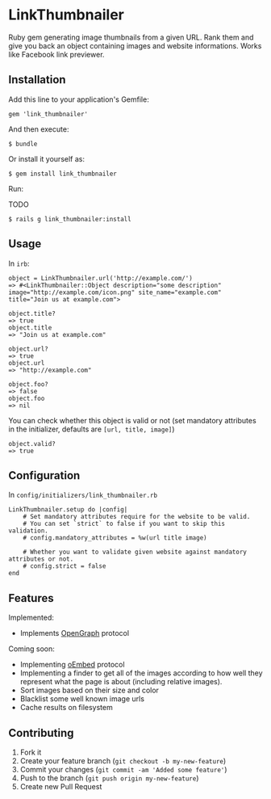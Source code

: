 # LinkThumbnailer

Ruby gem generating image thumbnails from a given URL. Rank them and give you back an object containing images and website informations. Works like Facebook link previewer.

## Installation

Add this line to your application's Gemfile:

    gem 'link_thumbnailer'

And then execute:

    $ bundle

Or install it yourself as:

    $ gem install link_thumbnailer
    
Run:

TODO

	$ rails g link_thumbnailer:install

## Usage

In `irb`:

	object = LinkThumbnailer.url('http://example.com/')
	=> #<LinkThumbnailer::Object description="some description" image="http://example.com/icon.png" site_name="example.com" title="Join us at example.com">
	
	object.title?
 	=> true
 	object.title
 	=> "Join us at example.com"
 	
 	object.url?
	=> true 
	object.url
	=> "http://example.com"
	
	object.foo?
	=> false
	object.foo
	=> nil

You can check whether this object is valid or not (set mandatory attributes in the initializer, defaults are `[url, title, image]`)

	object.valid?
 	=> true

## Configuration

In `config/initializers/link_thumbnailer.rb`

	LinkThumbnailer.setup do |config|
		# Set mandatory attributes require for the website to be valid.
		# You can set `strict` to false if you want to skip this validation.
		# config.mandatory_attributes = %w(url title image)
		
		# Whether you want to validate given website against mandatory attributes or not.
		# config.strict = false
	end
	
## Features

Implemented:

- Implements [OpenGraph](http://ogp.me/) protocol

Coming soon:

- Implementing [oEmbed](http://oembed.com/) protocol
- Implementing a finder to get all of the images according to how well they represent what the page is about (including relative images).
- Sort images based on their size and color
- Blacklist some well known image urls
- Cache results on filesystem

## Contributing

1. Fork it
2. Create your feature branch (`git checkout -b my-new-feature`)
3. Commit your changes (`git commit -am 'Added some feature'`)
4. Push to the branch (`git push origin my-new-feature`)
5. Create new Pull Request
